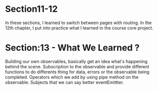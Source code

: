 # Section11-12

In these sections, I learned to switch between pages with routing. In the 12th chapter, I put into practice what I learned in the course core project.


# Section:13 - What We Learned ?

Building our own observables, basically get an idea what's happening behind the scene.
Subscription to the observable and provide different functions to do differents thing for data, errors or the observable being completed.
Operators which we add by using pipe method on the observable.
Subjects that we can say better eventEmittter.